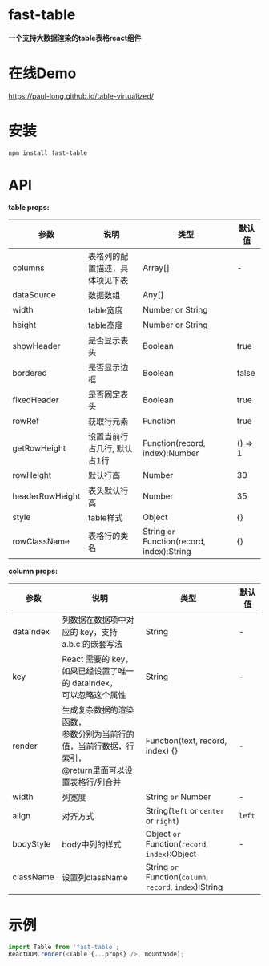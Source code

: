 # fast-table

**一个支持大数据渲染的table表格react组件**

# 在线Demo
https://paul-long.github.io/table-virtualized/

# 安装

```bash
npm install fast-table
```

# API

**table props:**

| 参数 | 说明 | 类型 | 默认值 |
|---|---|---|---|
| columns | 表格列的配置描述，具体项见下表 | Array[] | - |
| dataSource | 数据数组 | Any[] | |
| width | table宽度 | Number or String | |
| height | table高度 | Number or String | |
| showHeader | 是否显示表头 | Boolean | true |
| bordered | 是否显示边框 | Boolean | false |
| fixedHeader | 是否固定表头 | Boolean | true |
| rowRef | 获取行元素 | Function | true |
| getRowHeight | 设置当前行占几行, 默认占1行 | Function(record, index):Number | () => 1 |
| rowHeight | 默认行高 | Number | 30 |
| headerRowHeight | 表头默认行高 | Number | 35 |
| style | table样式 | Object | {} |
| rowClassName | 表格行的类名 | String `or` Function(record, index):String | {} |


**column props:**

| 参数 | 说明 | 类型 | 默认值 |
|---|---|---|---|
| dataIndex | 列数据在数据项中对应的 key，支持 a.b.c 的嵌套写法 | String | - |
| key | React 需要的 key，如果已经设置了唯一的 dataIndex，<br>可以忽略这个属性 | String | - |
| render | 生成复杂数据的渲染函数，<br>参数分别为当前行的值，当前行数据，行索引，<br>@return里面可以设置表格行/列合并 | Function(text, record, index) {} | - |
| width | 列宽度| String `or` Number | - |
| align | 对齐方式 | String(`left` or `center` or `right`) | `left` |
| bodyStyle | body中列的样式 | Object `or` Function(`record`, `index`):Object | - |
| className | 设置列className | String `or` Function(`column`, `record`, `index`):String |  |


# 示例

```javascript
import Table from 'fast-table';
ReactDOM.render(<Table {...props} />, mountNode);
```

